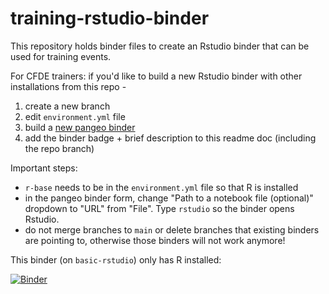 # training-rstudio-binder

This repository holds binder files to create an Rstudio binder that can be used for training events.

For CFDE trainers: if you'd like to build a new Rstudio binder with other installations from this repo - 

1) create a new branch
2) edit `environment.yml` file
3) build a [new pangeo binder](https://binder.pangeo.io/)
4) add the binder badge + brief description to this readme doc (including the repo branch)

Important steps:

- `r-base` needs to be in the `environment.yml` file so that R is installed
- in the pangeo binder form, change "Path to a notebook file (optional)" dropdown to "URL" from "File". Type `rstudio` so the binder opens Rstudio.
- do not merge branches to `main` or delete branches that existing binders are pointing to, otherwise those binders will not work anymore!

This binder (on `basic-rstudio`) only has R installed:

[![Binder](https://binder.pangeo.io/badge_logo.svg)](https://binder.pangeo.io/v2/gh/nih-cfde/training-rstudio-binder/basic-rstudio?urlpath=rstudio)



